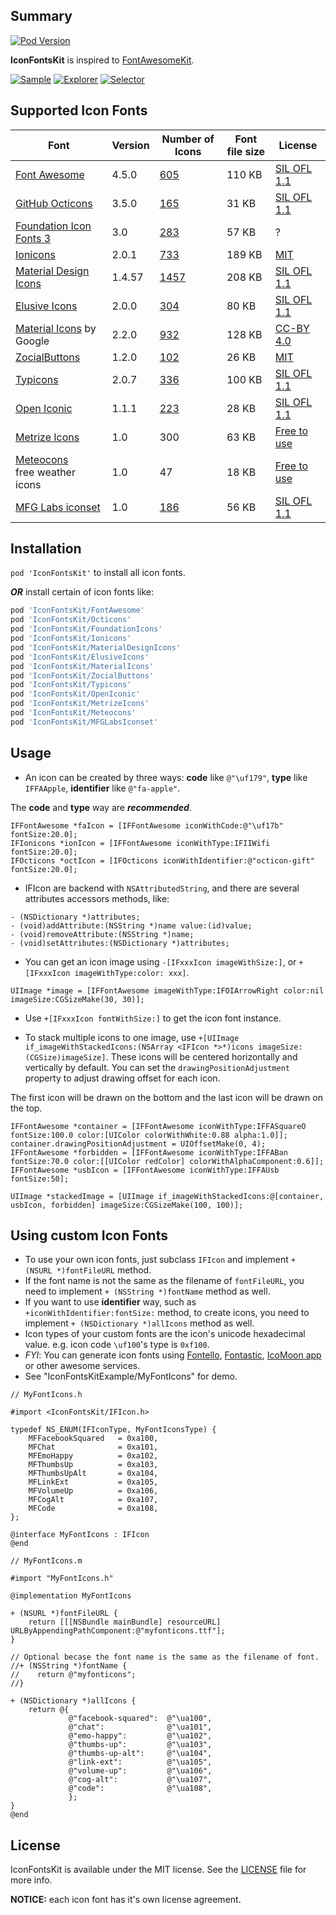 ## Summary

[![Pod Version](http://img.shields.io/cocoapods/v/IconFontsKit.svg)](http://cocoadocs.org/docsets/IconFontsKit)

**IconFontsKit** is inspired to [FontAwesomeKit](https://github.com/PrideChung/FontAwesomeKit).

[![Sample](https://raw.githubusercontent.com/ElfSundae/IconFontsKit/master/screenshots/sample.png?3)](https://raw.githubusercontent.com/ElfSundae/IconFontsKit/master/screenshots/sample.png)
[![Explorer](https://raw.githubusercontent.com/ElfSundae/IconFontsKit/master/screenshots/explorer.png?3)](https://raw.githubusercontent.com/ElfSundae/IconFontsKit/master/screenshots/explorer.png)
[![Selector](https://raw.githubusercontent.com/ElfSundae/IconFontsKit/master/screenshots/selector.png?3)](https://raw.githubusercontent.com/ElfSundae/IconFontsKit/master/screenshots/selector.png)

## Supported Icon Fonts

| Font | Version | Number of Icons | Font file size | License |
|---|---|---|---|---|
| [Font Awesome](http://fontawesome.io)| 4.5.0 | [605](http://fontawesome.io/icons) | 110 KB | [SIL OFL 1.1](http://fontawesome.io/license) |
| [GitHub Octicons](https://octicons.github.com)| 3.5.0 | [165](https://octicons.github.com) | 31 KB | [SIL OFL 1.1](https://github.com/github/octicons/blob/master/LICENSE.txt) |
| [Foundation Icon Fonts 3](http://zurb.com/playground/foundation-icon-fonts-3)| 3.0 | [283](http://zurb.com/playground/foundation-icon-fonts-3#allicons) | 57 KB | ? |
| [Ionicons](http://ionicons.com)| 2.0.1 | [733](http://ionicons.com) | 189 KB | [MIT](https://github.com/driftyco/ionicons/blob/master/LICENSE) |
| [Material Design Icons](https://materialdesignicons.com) | 1.4.57 | [1457](https://materialdesignicons.com) | 208 KB | [SIL OFL 1.1](https://github.com/Templarian/MaterialDesign/blob/master/license.txt) |
| [Elusive Icons](http://elusiveicons.com) | 2.0.0 | [304](http://elusiveicons.com/icons) | 80 KB | [SIL OFL 1.1](http://elusiveicons.com/license) |
| [Material Icons](https://google.github.io/material-design-icons/) by Google | 2.2.0 | [932](https://design.google.com/icons/) | 128 KB | [CC-BY 4.0](https://github.com/google/material-design-icons/blob/master/LICENSE) |
| [ZocialButtons](http://zocial.smcllns.com) | 1.2.0 | [102](http://zocial.smcllns.com/sample.html) | 26 KB | [MIT](https://github.com/smcllns/css-social-buttons#license) |
| [Typicons](http://www.typicons.com) | 2.0.7 | [336](http://www.typicons.com) | 100 KB | [SIL OFL 1.1](https://github.com/stephenhutchings/typicons.font/blob/master/src/font/LICENCE.md) |
| [Open Iconic](https://useiconic.com/open/) | 1.1.1 | [223](https://useiconic.com/open/) | 28 KB | [SIL OFL 1.1](https://github.com/iconic/open-iconic/blob/master/FONT-LICENSE) |
| [Metrize Icons](http://www.alessioatzeni.com/metrize-icons) | 1.0 | 300 | 63 KB | [Free to use](http://www.alessioatzeni.com/metrize-icons) |
| [Meteocons](http://www.alessioatzeni.com/meteocons)<br>free weather icons | 1.0 | 47 | 18 KB | [Free to use](http://www.alessioatzeni.com/meteocons) |
| [MFG Labs iconset](http://mfglabs.github.io/mfglabs-iconset) | 1.0 | [186](http://mfglabs.github.io/mfglabs-iconset/) | 56 KB | [SIL OFL 1.1](https://github.com/MfgLabs/mfglabs-iconset/blob/master/licenses.txt) |

## Installation

`pod 'IconFontsKit'` to install all icon fonts.

***OR*** install certain of icon fonts like:

```ruby
pod 'IconFontsKit/FontAwesome'
pod 'IconFontsKit/Octicons'
pod 'IconFontsKit/FoundationIcons'
pod 'IconFontsKit/Ionicons'
pod 'IconFontsKit/MaterialDesignIcons'
pod 'IconFontsKit/ElusiveIcons'
pod 'IconFontsKit/MaterialIcons'
pod 'IconFontsKit/ZocialButtons'
pod 'IconFontsKit/Typicons'
pod 'IconFontsKit/OpenIconic'
pod 'IconFontsKit/MetrizeIcons'
pod 'IconFontsKit/Meteocons'
pod 'IconFontsKit/MFGLabsIconset'
```
## Usage

+ An icon can be created by three ways: **code** like `@"\uf179"`, **type** like `IFFAApple`, **identifier** like `@"fa-apple"`.

 The **code** and **type** way are ***recommended***.

 ```objc
 IFFontAwesome *faIcon = [IFFontAwesome iconWithCode:@"\uf17b" fontSize:20.0];
 IFIonicons *ionIcon = [IFFontAwesome iconWithType:IFIIWifi fontSize:20.0];
 IFOcticons *octIcon = [IFOcticons iconWithIdentifier:@"octicon-gift" fontSize:20.0];
 ```

+ IFIcon are backend with `NSAttributedString`, and there are several attributes accessors methods, like:

 ```objc
 - (NSDictionary *)attributes;
 - (void)addAttribute:(NSString *)name value:(id)value;
 - (void)removeAttribute:(NSString *)name;
 - (void)setAttributes:(NSDictionary *)attributes;
 ```

+ You can get an icon image using `-[IFxxxIcon imageWithSize:]`, or `+[IFxxxIcon imageWithType:color: xxx]`.

 ```objc
 UIImage *image = [IFFontAwesome imageWithType:IFOIArrowRight color:nil imageSize:CGSizeMake(30, 30)];
 ```

+ Use `+[IFxxxIcon fontWithSize:]` to get the icon font instance.

+ To stack multiple icons to one image, use `+[UIImage if_imageWithStackedIcons:(NSArray <IFIcon *>*)icons imageSize:(CGSize)imageSize]`.
These icons will be centered horizontally and vertically by default.
You can set the `drawingPositionAdjustment` property to adjust drawing offset for each icon.

 The first icon will be drawn on the bottom and the last icon will be drawn on the top.

 ```objc
 IFFontAwesome *container = [IFFontAwesome iconWithType:IFFASquareO fontSize:100.0 color:[UIColor colorWithWhite:0.88 alpha:1.0]];
 container.drawingPositionAdjustment = UIOffsetMake(0, 4);
 IFFontAwesome *forbidden = [IFFontAwesome iconWithType:IFFABan fontSize:70.0 color:[[UIColor redColor] colorWithAlphaComponent:0.6]];
 IFFontAwesome *usbIcon = [IFFontAwesome iconWithType:IFFAUsb fontSize:50];

 UIImage *stackedImage = [UIImage if_imageWithStackedIcons:@[container, usbIcon, forbidden] imageSize:CGSizeMake(100, 100)];
 ```

## Using custom Icon Fonts

+ To use your own icon fonts, just subclass `IFIcon` and implement `+ (NSURL *)fontFileURL` method.
+ If the font name is not the same as the filename of `fontFileURL`, you need to implement `+ (NSString *)fontName` method as well.
+ If you want to use **identifier** way, such as `+iconWithIdentifier:fontSize:` method, to create icons, you need to implement `+ (NSDictionary *)allIcons` method as well.
+ Icon types of your custom fonts are the icon's unicode hexadecimal value. e.g. icon code `\uf100`'s type is `0xf100`.
+ _FYI_: You can generate icon fonts using [Fontello](http://fontello.com), [Fontastic](http://fontastic.me), [IcoMoon app](https://icomoon.io/app) or other awesome services.
+ See "IconFontsKitExample/MyFontIcons" for demo.

 ```objc
 // MyFontIcons.h

 #import <IconFontsKit/IFIcon.h>

 typedef NS_ENUM(IFIconType, MyFontIconsType) {
     MFFacebookSquared   = 0xa100,
     MFChat              = 0xa101,
     MFEmoHappy          = 0xa102,
     MFThumbsUp          = 0xa103,
     MFThumbsUpAlt       = 0xa104,
     MFLinkExt           = 0xa105,
     MFVolumeUp          = 0xa106,
     MFCogAlt            = 0xa107,
     MFCode              = 0xa108,
 };

 @interface MyFontIcons : IFIcon
 @end
 ```

 ```objc
 // MyFontIcons.m

 #import "MyFontIcons.h"

 @implementation MyFontIcons

 + (NSURL *)fontFileURL {
     return [[[NSBundle mainBundle] resourceURL] URLByAppendingPathComponent:@"myfonticons.ttf"];
 }

 // Optional becase the font name is the same as the filename of font.
 //+ (NSString *)fontName {
 //    return @"myfonticons";
 //}

 + (NSDictionary *)allIcons {
     return @{
              @"facebook-squared":  @"\ua100",
              @"chat":              @"\ua101",
              @"emo-happy":         @"\ua102",
              @"thumbs-up":         @"\ua103",
              @"thumbs-up-alt":     @"\ua104",
              @"link-ext":          @"\ua105",
              @"volume-up":         @"\ua106",
              @"cog-alt":           @"\ua107",
              @"code":              @"\ua108",
              };
 }
 @end
 ```

## License

IconFontsKit is available under the MIT license. See the [LICENSE](LICENSE) file for more info.

**NOTICE:** each icon font has it's own license agreement.
